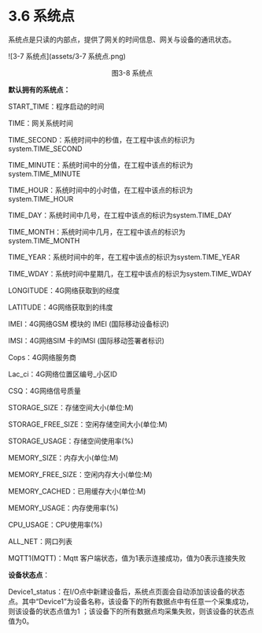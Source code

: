 # 3.6 系统点

系统点是只读的内部点，提供了网关的时间信息、网关与设备的通讯状态。 

![3-7 系统点](assets/3-7 系统点.png)

<center>图3-8 系统点</center>

**默认拥有的系统点：**

START_TIME：程序启动的时间

TIME：网关系统时间

TIME_SECOND：系统时间中的秒值，在工程中该点的标识为system.TIME_SECOND

TIME_MINUTE：系统时间中的分值，在工程中该点的标识为system.TIME_MINUTE

TIME_HOUR：系统时间中的小时值，在工程中该点的标识为system.TIME_HOUR

TIME_DAY：系统时间中几号，在工程中该点的标识为system.TIME_DAY

TIME_MONTH：系统时间中几月，在工程中该点的标识为system.TIME_MONTH

TIME_YEAR：系统时间中的年，在工程中该点的标识为system.TIME_YEAR

TIME_WDAY：系统时间中星期几，在工程中该点的标识为system.TIME_WDAY

LONGITUDE：4G网络获取到的经度

LATITUDE：4G网络获取到的纬度

IMEI：4G网络GSM 模块的 IMEI (国际移动设备标识)

IMSI：4G网络SIM 卡的IMSI (国际移动签署者标识)

Cops：4G网络服务商

Lac_ci：4G网络位置区编号_小区ID

CSQ：4G网络信号质量

STORAGE_SIZE：存储空间大小(单位:M)

STORAGE_FREE_SIZE：空闲存储空间大小(单位:M)

STORAGE_USAGE：存储空间使用率(%)

MEMORY_SIZE：内存大小(单位:M)

MEMORY_FREE_SIZE：空闲内存大小(单位:M)

MEMORY_CACHED：已用缓存大小(单位:M)

MEMORY_USAGE：内存使用率(%)

CPU_USAGE：CPU使用率(%)

ALL_NET：网口列表

MQTT1(MQTT)：Mqtt 客户端状态，值为1表示连接成功，值为0表示连接失败



**设备状态点**：

Device1_status：在I/O点中新建设备后，系统点页面会自动添加该设备的状态点。其中“Device1”为设备名称，该设备下的所有数据点中有任意一个采集成功，则该设备的状态点值为1 ；该设备下的所有数据点均采集失败，则该设备的状态点值为0。